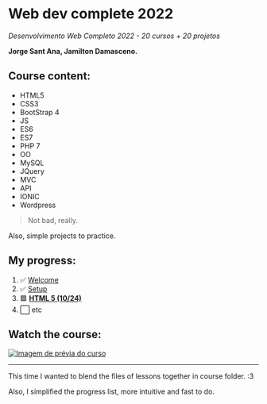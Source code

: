 # Web dev complete 2022

*Desenvolvimento Web Completo 2022 - 20 cursos + 20 projetos*

**Jorge Sant Ana, Jamilton Damasceno.**

## Course content:

* HTML5
* CSS3
* BootStrap 4
* JS
* ES6
* ES7
* PHP 7
* OO
* MySQL
* JQuery
* MVC
* API
* IONIC
* Wordpress

> Not bad, really.

Also, simple projects to practice.

## My progress:

1. :white_check_mark: [Welcome](1-welcome/readme.md)
2. :white_check_mark: [Setup](2-setup/readme.md)
3. :green_square: [**HTML 5 (10/24)**](3-html5/readme.md)
4. :white_large_square: etc

## Watch the course:

[![Imagem de prévia do curso](https://img-c.udemycdn.com/course/240x135/1341268_c20e_3.jpg)](https://www.udemy.com/course/web-completo/)

---

This time I wanted to blend the files of lessons together in course folder. :3

Also, I simplified the progress list, more intuitive and fast to do.